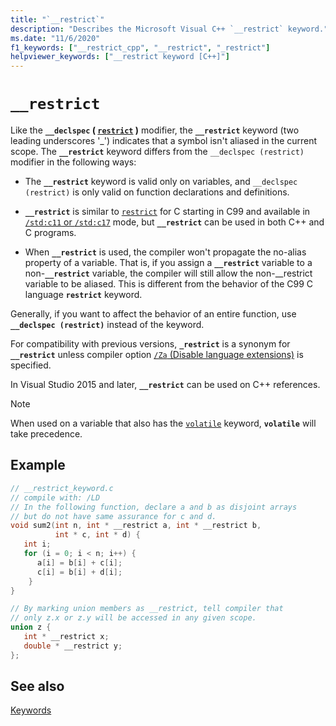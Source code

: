 ```yaml
---
title: "`__restrict`"
description: "Describes the Microsoft Visual C++ `__restrict` keyword."
ms.date: "11/6/2020"
f1_keywords: ["__restrict_cpp", "__restrict", "_restrict"]
helpviewer_keywords: ["__restrict keyword [C++]"]
---
```

# `__restrict`

Like the **`__declspec` ( [`restrict`](../cpp/restrict.md) )** modifier, the **`__restrict`** keyword (two leading underscores '_') indicates that a symbol isn't aliased in the current scope. The **`__restrict`** keyword differs from the `__declspec (restrict)` modifier in the following ways:

- The **`__restrict`** keyword is valid only on variables, and `__declspec (restrict)` is only valid on function declarations and definitions.

- **`__restrict`** is similar to [`restrict`](../c-language/type-qualifiers.md#restrict) for C starting in C99 and available in [`/std:c11` or `/std:c17`](../build/reference/std-specify-language-standard-version.md) mode, but **`__restrict`** can be used in both C++ and C programs.

- When **`__restrict`** is used, the compiler won't propagate the no-alias property of a variable. That is, if you assign a **`__restrict`** variable to a non-**`__restrict`** variable, the compiler will still allow the non-__restrict variable to be aliased. This is different from the behavior of the C99 C language **`restrict`** keyword.

Generally, if you want to affect the behavior of an entire function, use **`__declspec (restrict)`** instead of the keyword.

For compatibility with previous versions, **`_restrict`** is a synonym for **`__restrict`** unless compiler option [`/Za` \(Disable language extensions)](../build/reference/za-ze-disable-language-extensions.md) is specified.

In Visual Studio 2015 and later, **`__restrict`** can be used on C++ references.

> [!NOTE]
> When used on a variable that also has the [`volatile`](../cpp/volatile-cpp.md) keyword, **`volatile`** will take precedence.

## Example

```cpp
// __restrict_keyword.c
// compile with: /LD
// In the following function, declare a and b as disjoint arrays
// but do not have same assurance for c and d.
void sum2(int n, int * __restrict a, int * __restrict b,
          int * c, int * d) {
   int i;
   for (i = 0; i < n; i++) {
      a[i] = b[i] + c[i];
      c[i] = b[i] + d[i];
    }
}

// By marking union members as __restrict, tell compiler that
// only z.x or z.y will be accessed in any given scope.
union z {
   int * __restrict x;
   double * __restrict y;
};
```

## See also

[Keywords](../cpp/keywords-cpp.md)
